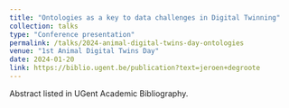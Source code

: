 ```yaml
---
title: "Ontologies as a key to data challenges in Digital Twinning"
collection: talks
type: "Conference presentation"
permalink: /talks/2024-animal-digital-twins-day-ontologies
venue: "1st Animal Digital Twins Day"
date: 2024-01-20
link: https://biblio.ugent.be/publication?text=jeroen+degroote
---
```


Abstract listed in UGent Academic Bibliography.


